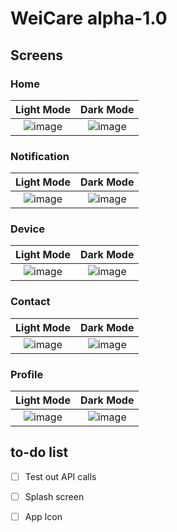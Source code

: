 # WeiCare alpha-1.0
## Screens
### Home

Light Mode         |  Dark Mode
:-------------------------:|:-------------------------:
![image](https://github.com/tr-ggr/WeiCare/assets/132801873/4bc0bd59-44bd-4e56-aa4c-f2f7cb0a2fce) |  ![image](https://github.com/tr-ggr/WeiCare/assets/132801873/99e7bdf3-32c7-4eb0-9c91-c8c5218c1d97)


### Notification

Light Mode         |  Dark Mode
:-------------------------:|:-------------------------:
![image](https://github.com/tr-ggr/WeiCare/assets/132801873/369c76c3-4b79-4db6-bb47-69e71dad6dad) |  ![image](https://github.com/tr-ggr/WeiCare/assets/132801873/20cb9ef4-eb0b-4b55-b83d-1af38c08bc3b)


### Device

Light Mode         |  Dark Mode
:-------------------------:|:-------------------------:
![image](https://github.com/tr-ggr/WeiCare/assets/132801873/952f6ddf-efb1-419a-9e36-4c4b19b80911) |  ![image](https://github.com/tr-ggr/WeiCare/assets/132801873/29240166-3ad5-4e75-953d-ffdcdf04518a)

### Contact

Light Mode         |  Dark Mode
:-------------------------:|:-------------------------:
![image](https://github.com/tr-ggr/WeiCare/assets/132801873/f174547d-f780-4129-b436-ce16567d2670) |  ![image](https://github.com/tr-ggr/WeiCare/assets/132801873/a3b190ce-a6da-47a2-ac94-67d28425d16e)


### Profile

Light Mode         |  Dark Mode
:-------------------------:|:-------------------------:
![image](https://github.com/tr-ggr/WeiCare/assets/132801873/b80fca3f-468c-4a47-ad07-0b9b33619074) |  ![image](https://github.com/tr-ggr/WeiCare/assets/132801873/fc8d2c83-1c2a-423d-a657-aec54c11e85f)


## to-do list
  - [ ] Test out API calls
  - [ ] Splash screen
  - [ ] App Icon


        
